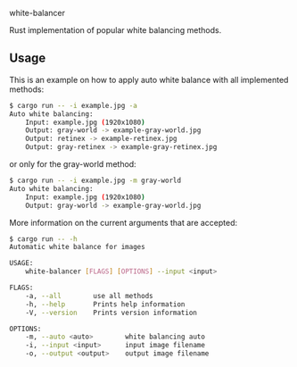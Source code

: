  white-balancer

Rust implementation of popular white balancing methods.

## Usage

This is an example on how to apply auto white balance with all implemented methods:

```bash
$ cargo run -- -i example.jpg -a
Auto white balancing:
	Input: example.jpg (1920x1080)
	Output: gray-world -> example-gray-world.jpg
	Output: retinex -> example-retinex.jpg
	Output: gray-retinex -> example-gray-retinex.jpg
``` 
or only for the gray-world method:
```bash
$ cargo run -- -i example.jpg -m gray-world
Auto white balancing:
	Input: example.jpg (1920x1080)
	Output: gray-world -> example-gray-world.jpg
```

More information on the current arguments that are accepted:

```bash
$ cargo run -- -h
Automatic white balance for images

USAGE:
    white-balancer [FLAGS] [OPTIONS] --input <input>

FLAGS:
    -a, --all        use all methods
    -h, --help       Prints help information
    -V, --version    Prints version information

OPTIONS:
    -m, --auto <auto>        white balancing auto
    -i, --input <input>      input image filename
    -o, --output <output>    output image filename
```